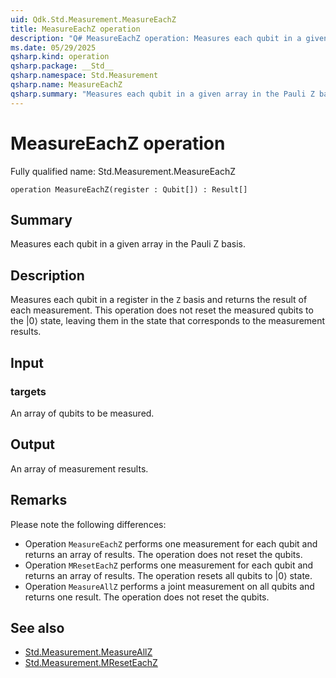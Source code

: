 ```yaml
---
uid: Qdk.Std.Measurement.MeasureEachZ
title: MeasureEachZ operation
description: "Q# MeasureEachZ operation: Measures each qubit in a given array in the Pauli Z basis."
ms.date: 05/29/2025
qsharp.kind: operation
qsharp.package: __Std__
qsharp.namespace: Std.Measurement
qsharp.name: MeasureEachZ
qsharp.summary: "Measures each qubit in a given array in the Pauli Z basis."
---
```


# MeasureEachZ operation

Fully qualified name: Std.Measurement.MeasureEachZ

```qsharp
operation MeasureEachZ(register : Qubit[]) : Result[]
```

## Summary
Measures each qubit in a given array in the Pauli Z basis.

## Description
Measures each qubit in a register in the `Z` basis
and returns the result of each measurement.
This operation does not reset the measured qubits to the |0⟩ state,
leaving them in the state that corresponds to the measurement results.

## Input
### targets
An array of qubits to be measured.
## Output
An array of measurement results.

## Remarks
Please note the following differences:
- Operation `MeasureEachZ` performs one measurement for each qubit and returns
  an array of results. The operation does not reset the qubits.
- Operation `MResetEachZ` performs one measurement for each qubit and returns
  an array of results. The operation resets all qubits to |0⟩ state.
- Operation `MeasureAllZ` performs a joint measurement on all qubits
  and returns one result. The operation does not reset the qubits.

## See also
- [Std.Measurement.MeasureAllZ](xref:Qdk.Std.Measurement.MeasureAllZ)
- [Std.Measurement.MResetEachZ](xref:Qdk.Std.Measurement.MResetEachZ)
